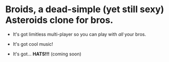 Broids, a dead-simple (yet still sexy) Asteroids clone for bros.
===============================================================

* It's got limitless multi-player so you can play with _all_ your bros.

* It's got cool music!

* It's got... **HATS!!!** (coming soon)
